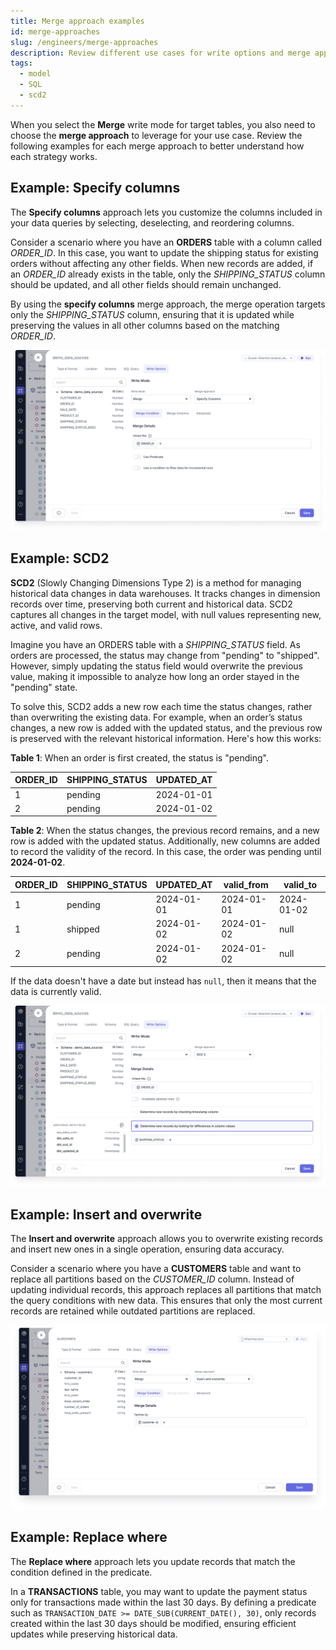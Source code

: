 ```yaml
---
title: Merge approach examples
id: merge-approaches
slug: /engineers/merge-approaches
description: Review different use cases for write options and merge approaches
tags:
  - model
  - SQL
  - scd2
---
```


When you select the **Merge** write mode for target tables, you also need to choose the **merge approach** to leverage for your use case. Review the following examples for each merge approach to better understand how each strategy works.

## Example: Specify columns

The **Specify columns** approach lets you customize the columns included in your data queries by selecting, deselecting, and reordering columns.

Consider a scenario where you have an **ORDERS** table with a column called _ORDER_ID_. In this case, you want to update the shipping status for existing orders without affecting any other fields. When new records are added, if an _ORDER_ID_ already exists in the table, only the _SHIPPING_STATUS_ column should be updated, and all other fields should remain unchanged.

By using the **specify columns** merge approach, the merge operation targets only the _SHIPPING_STATUS_ column, ensuring that it is updated while preserving the values in all other columns based on the matching _ORDER_ID_.

![Specify columns](img/specify-columns.png)

## Example: SCD2

**SCD2** (Slowly Changing Dimensions Type 2) is a method for managing historical data changes in data warehouses. It tracks changes in dimension records over time, preserving both current and historical data. SCD2 captures all changes in the target model, with null values representing new, active, and valid rows.

Imagine you have an ORDERS table with a _SHIPPING_STATUS_ field. As orders are processed, the status may change from "pending" to "shipped". However, simply updating the status field would overwrite the previous value, making it impossible to analyze how long an order stayed in the "pending" state.

To solve this, SCD2 adds a new row each time the status changes, rather than overwriting the existing data. For example, when an order’s status changes, a new row is added with the updated status, and the previous row is preserved with the relevant historical information. Here's how this works:

**Table 1**: When an order is first created, the status is "pending".

| ORDER_ID | SHIPPING_STATUS | UPDATED_AT |
| -------- | --------------- | ---------- |
| 1        | pending         | 2024-01-01 |
| 2        | pending         | 2024-01-02 |

**Table 2**: When the status changes, the previous record remains, and a new row is added with the updated status. Additionally, new columns are added to record the validity of the record. In this case, the order was pending until **2024-01-02**.

| ORDER_ID | SHIPPING_STATUS | UPDATED_AT | valid_from | valid_to   |
| -------- | --------------- | ---------- | ---------- | ---------- |
| 1        | pending         | 2024-01-01 | 2024-01-01 | 2024-01-02 |
| 1        | shipped         | 2024-01-02 | 2024-01-02 | null       |
| 2        | pending         | 2024-01-02 | 2024-01-02 | null       |

If the data doesn't have a date but instead has `null`, then it means that the data is currently valid.

![SCD2 shipping](img/scd-2-column-values.png)

## Example: Insert and overwrite

The **Insert and overwrite** approach allows you to overwrite existing records and insert new ones in a single operation, ensuring data accuracy.

Consider a scenario where you have a **CUSTOMERS** table and want to replace all partitions based on the _CUSTOMER_ID_ column. Instead of updating individual records, this approach replaces all partitions that match the query conditions with new data. This ensures that only the most current records are retained while outdated partitions are replaced.

![Insert and overwrite](img/insert-and-overwrite.png)

## Example: Replace where

The **Replace where** approach lets you update records that match the condition defined in the predicate.

In a **TRANSACTIONS** table, you may want to update the payment status only for transactions made within the last 30 days. By defining a predicate such as `TRANSACTION_DATE >= DATE_SUB(CURRENT_DATE(), 30)`, only records created within the last 30 days should be modified, ensuring efficient updates while preserving historical data.
